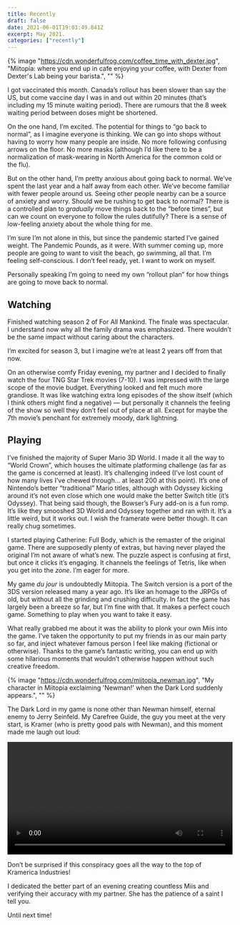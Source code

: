 ```yaml
---
title: Recently
draft: false
date: 2021-06-01T19:03:49.841Z
excerpt: May 2021.
categories: ["recently"]
---
```


{% image "https://cdn.wonderfulfrog.com/coffee_time_with_dexter.jpg", "Miitopia: where you end up in cafe enjoying your coffee, with Dexter from Dexter's Lab being your barista.", "" %}

I got vaccinated this month. Canada’s rollout has been slower than say the US, but come vaccine day I was in and out within 20 minutes (that’s including my 15 minute waiting period). There are rumours that the 8 week waiting period between doses might be shortened.

On the one hand, I’m excited. The potential for things to “go back to normal”, as I imagine everyone is thinking. We can go into shops without having to worry how many people are inside. No more following confusing arrows on the floor. No more masks (although I’d like there to be a normalization of mask-wearing in North America for the common cold or the flu).

But on the other hand, I’m pretty anxious about going back to normal. We’ve spent the last year and a half away from each other. We’ve become familiar with fewer people around us. Seeing other people nearby can be a source of anxiety and worry. Should we be rushing to get back to normal? There is a controlled plan to _gradually_ move things back to the “before times”, but can we count on everyone to follow the rules dutifully? There is a sense of low-feeling anxiety about the whole thing for me.

I’m sure I’m not alone in this, but since the pandemic started I’ve gained weight. The Pandemic Pounds, as it were. With summer coming up, more people are going to want to visit the beach, go swimming, all that. I’m feeling self-conscious. I don’t feel ready, yet. I want to work on myself.

Personally speaking I’m going to need my own “rollout plan” for how things are going to move back to normal.

## Watching

Finished watching season 2 of For All Mankind. The finale was spectacular. I understand now why all the family drama was emphasized. There wouldn’t be the same impact without caring about the characters.

I’m excited for season 3, but I imagine we’re at least 2 years off from that now.

On an otherwise comfy Friday evening, my partner and I decided to finally watch the four TNG Star Trek movies (7-10). I was impressed with the large scope of the movie budget. Everything looked and felt much more grandiose. It was like watching extra long episodes of the show itself (which I think others might find a negative) — but personally it channels the feeling of the show so well they don’t feel out of place at all. Except for maybe the 7th movie’s penchant for extremely moody, dark lightning.

## Playing

I’ve finished the majority of Super Mario 3D World. I made it all the way to “World Crown”, which houses the ultimate platforming challenge (as far as the game is concerned at least). It’s challenging indeed (I’ve lost count of how many lives I’ve chewed through… at least 200 at this point). It’s one of Nintendo’s better “traditional” Mario titles, although with Odyssey kicking around it’s not even close which one would make the better Switch title (it’s Odyssey). That being said though, the Bowser’s Fury add-on is a fun romp. It’s like they smooshed 3D World and Odyssey together and ran with it. It’s a little weird, but it works out. I wish the framerate were better though. It can really chug sometimes.

I started playing Catherine: Full Body, which is the remaster of the original game. There are supposedly plenty of extras, but having never played the original I’m not aware of what’s new. The puzzle aspect is confusing at first, but once it clicks it’s engaging. It channels the feelings of Tetris, like when you get into the _zone_. I’m eager for more.

My game _du jour_ is undoubtedly Miitopia. The Switch version is a port of the 3DS version released many a year ago. It’s like an homage to the JRPGs of old, but without all the grinding and crushing difficulty. In fact the game has largely been a breeze so far, but I’m fine with that. It makes a perfect couch game. Something to play when you want to take it easy.

What really grabbed me about it was the ability to plonk your own Miis into the game. I’ve taken the opportunity to put my friends in as our main party so far, and inject whatever famous person I feel like making (fictional or otherwise). Thanks to the game’s fantastic writing, you can end up with some hilarious moments that wouldn’t otherwise happen without such creative freedom.

{% image "https://cdn.wonderfulfrog.com/miitopia_newman.jpg", "My character in Miitopia exclaiming 'Newman!' when the Dark Lord suddenly appears.", "" %}

The Dark Lord in my game is none other than Newman himself, eternal enemy to Jerry Seinfeld. My Carefree Guide, the guy you meet at the very start, is Kramer (who is pretty good pals with Newman), and this moment made me laugh out loud:

<video width="100%" controls>
  <source src="https://i.imgur.com/o3nWPCa.mp4" type="video/mp4" />
  Your browser does not support the video tag.
</video>

Don’t be surprised if this conspiracy goes all the way to the top of Kramerica Industries!

I dedicated the better part of an evening creating countless Miis and verifying their accuracy with my partner. She has the patience of a saint I tell you.

Until next time!
